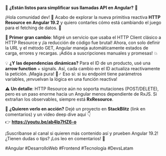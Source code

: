 🌟 **¿Están listos para simplificar sus llamadas API en Angular?** 🌟  

¡Hola comunidad dev! 👋 Acabo de explorar la nueva primitiva reactiva **HTTP Resource en Angular 19.2** y quiero contarles cómo está cambiando el juego para el fetching de datos. 🚀  

📌 **Primer gran cambio**: Migré un servicio que usaba el HTTP Client clásico a HTTP Resource y ¡la reducción de código fue brutal! Ahora, con solo definir la URL y el método GET, Angular maneja automáticamente estados de carga, errores y recargas. ¡Adiós a suscripciones manuales y promesas! 💥  

💡 **¿Y las dependencias dinámicas?** Para el ID de un producto, usé una **arrow function** + signals. Así, cada cambio en el ID actualiza reactivamente la petición. ¡Magia pura! 🧙♂️ Eso sí: si su endpoint tiene parámetros variables, ¡envuelvan la lógica en una función reactiva!  

⚠️ **Un detalle**: HTTP Resource aún no soporta mutaciones (POST/DELETE), pero es un paso enorme hacia un Angular menos dependiente de RxJS. Si extrañan los observables, siempre está **RxResource**.  

🔗 **¿Quieren verlo en acción?** Dejé un proyecto en **StackBlitz** (link en comentarios) y un video deep dive aquí 👇  
👉 **https://youtu.be/ab4lp7HZ6-o**  

¡Suscríbanse al canal si quieren más contenido así y prueben Angular 19.2! ¿Tienen dudas o tips? ¡Los leo en comentarios! 🚀  

#Angular #DesarrolloWeb #Frontend #Tecnología #DevsLatam